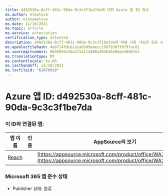```yaml
---
title: d492530a-8cff-481c-90da-9c3c3f1be7da에 대한 Azure 앱 ID 정보
ms.author: elmalova
author: elenamalova
ms.date: 11/18/2021
ms.topic: article
ms.service: attestation
certification_type: attested
description: d492530a-8cff-481c-90da-9c3c3f1be7da에 대해 사용 가능한 모든 보안 및 규정 준수 정보입니다.
ms.openlocfilehash: 4ab714fdcb1a1ab3d9aaecc1997938ff6f97ac81
ms.sourcegitcommit: 8695694a7da27a4114480a394616e66ae180b7e3
ms.translationtype: MT
ms.contentlocale: ko-KR
ms.lasthandoff: 11/18/2021
ms.locfileid: "61076910"
---
```

# <a name="azure-app-id-d492530a-8cff-481c-90da-9c3c3f1be7da"></a>Azure 앱 ID: d492530a-8cff-481c-90da-9c3c3f1be7da


### <a name="apps-associated-with-this-id"></a>이 ID와 연결된 앱:
| **앱 이름** | **인증** | **AppSource의 보기** |
|--------------|---------------|-----------------------|
| [Reach](https://docs.microsoft.com/microsoft-365-app-certification/forward/WA200002045) |  | [https://appsource.microsoft.com/product/office/WA200002045](https://appsource.microsoft.com/product/office/WA200002045) |

### <a name="microsoft-365-app-compliance-status"></a>Microsoft 365 앱 준수 상태
- Publisher 상태: 완료
